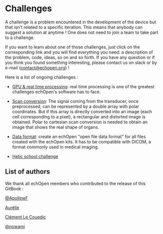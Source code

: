 # Challenges

A challenge is a problem encountered in the development of the device but that isn't related to a specific iteration. This means that anybody can suggest a solution at anytime ! One does not need to join a team to take part to a challenge.

If you want to learn about one of those challenges, just click on the corresponding link and you will find everything you need: a description of the problem, code, ideas, so on and so forth. If you have any question or if you think you found something interesting, please contact us on slack or by e-mail \(contact@echopen.org\) !

Here is a list of ongoing challenges :

* [GPU & real time processing](/challenges/gpu-and-real-time-processing.md): real time processing is one of the greatest challenges echOpen's software has to face.

* [Scan conversion](/challenges/scan-conersion.md): The signal coming from the transducer, once preprocessed, can be represented by a double array with polar coordinates. But if this array is directly converted into an image \(each cell corresponding to a pixel\), a rectangular and distorted image is obtained. Polar to cartesian scan conversion is needed to obtain an image that shows the real shape of organs.

* [Data format](/challenges/scan-conversion.md): create an echOpen "open file data format" for all files created with the echOpen kits. It has to be compatible with DICOM, a format commonly used in medical imaging.

* [Hetic school challenge](/challenges/hetic-school-challenge.md)



## List of authors

We thank all echOpen members who contributed to the release of this GitBook :

[@ApollineF](https://github.com/ApollineF)

[Aurélie](https://www.gitbook.com/book/echopen/echopen_prototyping/edit#)

[Clément Le Couedic](https://www.gitbook.com/book/echopen/echopen_prototyping/edit#)

[@nowami](https://github.com/benchoufi)




